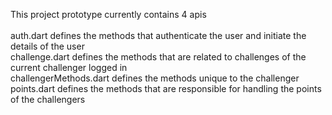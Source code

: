 This project prototype currently contains 4 apis
<br />
<br /> auth.dart defines the methods that authenticate the user and initiate the details of the user
<br /> challenge.dart defines the methods that are related to challenges of the current challenger logged in
<br /> challengerMethods.dart defines the methods unique to the challenger
<br /> points.dart defines the methods that are responsible for handling the points of the challengers 